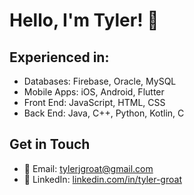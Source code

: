 # Hello, I'm Tyler! 👋

## Experienced in:
- Databases: Firebase, Oracle, MySQL
- Mobile Apps: iOS, Android, Flutter
- Front End: JavaScript, HTML, CSS
- Back End: Java, C++, Python, Kotlin, C

## Get in Touch
- 📨 Email: [tylerjgroat@gmail.com](mailto:tylerjgroat@gmail.com)
- 🔗 LinkedIn: [linkedin.com/in/tyler-groat](www.linkedin.com/in/tyler-groat)
